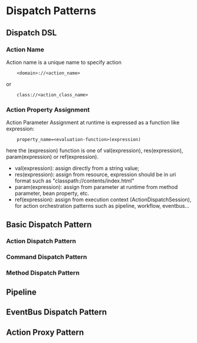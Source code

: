 # Dispatch Patterns

## Dispatch DSL

### Action Name

Action name is a unique name to specify action

```
    <domain>://<action_name>

```
or
```
    class://<action_class_name>

```

### Action Property Assignment
Action Parameter Assignment at runtime is expressed as a function like expression:
```
    property_name=<evaluation-function>(expression)

```
here the <evaluation-function>(expression) function is one of val(expression), res(expression), param(expression) or ref(expression).

- val(expression): assign directly from a string value;
- res(expression): assign from resource, expression should be in uri format such as "classpath://contents/index.html"
- param(expression): assign from parameter at runtime from method parameter, bean property, etc.
- ref(expression): assign from execution context (ActionDispatchSession), for action orchestration patterns such as pipeline, workflow, eventbus...

## Basic Dispatch Pattern

### Action Dispatch Pattern

### Command Dispatch Pattern

### Method Dispatch Pattern


## Pipeline

## EventBus Dispatch Pattern

###


## Action Proxy Pattern